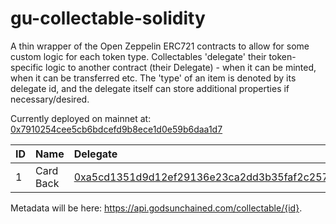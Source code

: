 
# gu-collectable-solidity

A thin wrapper of the Open Zeppelin ERC721 contracts to allow for some custom logic for each token type. Collectables 'delegate' their token-specific logic to another contract (their Delegate) - when it can be minted, when it can be transferred etc. The 'type' of an item is denoted by its delegate id, and the delegate itself can store additional properties if necessary/desired.

Currently deployed on mainnet at: [0x7910254cee5cb6bdcefd9b8ece1d0e59b6daa1d7](https://etherscan.io/address/0x7910254cee5cb6bdcefd9b8ece1d0e59b6daa1d7)

| ID | Name | Delegate |
|:---|:----|:-----|
| 1 | Card Back | [0xa5cd1351d9d12ef29136e23ca2dd3b35faf2c257](https://etherscan.io/address/0xa5cd1351d9d12ef29136e23ca2dd3b35faf2c257) |

Metadata will be here: https://api.godsunchained.com/collectable/{id}.

